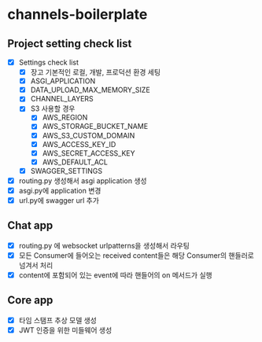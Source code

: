# channels-boilerplate

## Project setting check list
- [x] Settings check list
    - [x] 장고 기본적인 로컬, 개발, 프로덕션 환경 세팅
    - [x] ASGI_APPLICATION
    - [x] DATA_UPLOAD_MAX_MEMORY_SIZE
    - [x] CHANNEL_LAYERS
    - [x] S3 사용할 경우
        - [x] AWS_REGION
        - [x] AWS_STORAGE_BUCKET_NAME
        - [x] AWS_S3_CUSTOM_DOMAIN
        - [x] AWS_ACCESS_KEY_ID
        - [x] AWS_SECRET_ACCESS_KEY
        - [x] AWS_DEFAULT_ACL
    - [x] SWAGGER_SETTINGS
- [x] routing.py 생성해서 asgi application 생성
- [x] asgi.py에 application 변경 
- [x] url.py에 swagger url 추가
    
## Chat app
- [x] routing.py 에 websocket urlpatterns을 생성해서 라우팅
- [x] 모든 Consumer에 들어오는 received content들은 해당 Consumer의 핸들러로 넘겨서 처리
- [x] content에 포함되어 있는 event에 따라 핸들어의 on 메서드가 실행 

## Core app
- [x] 타임 스탬프 추상 모델 생성
- [x] JWT 인증을 위한 미들웨어 생성